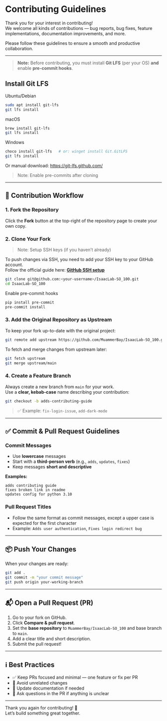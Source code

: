 
# Contributing Guidelines

Thank you for your interest in contributing!  
We welcome all kinds of contributions — bug reports, bug fixes, feature implementations, documentation improvements, and more.

Please follow these guidelines to ensure a smooth and productive collaboration.

---

> **Note:** Before contributing, you must install **Git LFS** (per your OS) **and** enable **pre-commit hooks**.

## Install Git LFS

Ubuntu/Debian
```bash
sudo apt install git-lfs
git lfs install
```

macOS
```bash
brew install git-lfs
git lfs install
```

Windows
```bash
choco install git-lfs   # or: winget install Git.GitLFS
git lfs install
```

Or manual download:
https://git-lfs.github.com/

> Note: Enable pre-commits after cloning

---

## 🚀 Contribution Workflow

### 1. Fork the Repository

Click the **Fork** button at the top-right of the repository page to create your own copy.

### 2. Clone Your Fork

> Note: Setup SSH keys (if you haven’t already)

To push changes via SSH, you need to add your SSH key to your GitHub account.  
Follow the official guide here: **[GitHub SSH setup](https://docs.github.com/en/authentication/connecting-to-github-with-ssh)**

```bash
git clone git@github.com:<your-username>/IsaacLab-SO_100.git
cd IsaacLab-SO_100
```

Enable pre-commit hooks

```bash
pip install pre-commit
pre-commit install
```

### 3. Add the Original Repository as Upstream

To keep your fork up-to-date with the original project:

```bash
git remote add upstream https://github.com/MuammerBay/IsaacLab-SO_100.git
```

To fetch and merge changes from upstream later:

```bash
git fetch upstream
git merge upstream/main
```

### 4. Create a Feature Branch

Always create a new branch from `main` for your work.  
Use a **clear, kebab-case** name describing your contribution:

```bash
git checkout -b adds-contributing-guide
```

> ✅ Example: `fix-login-issue`, `add-dark-mode`

---

## ✅ Commit & Pull Request Guidelines

### Commit Messages

- Use **lowercase** messages  
- Start with a **third-person verb** (e.g., `adds`, `updates`, `fixes`)  
- Keep messages **short and descriptive**

**Examples:**

```
adds contributing guide  
fixes broken link in readme  
updates config for python 3.10
```

### Pull Request Titles

- Follow the same format as commit messages, except a upper case is expected for the first character
- Example: `Adds user authentication`, `Fixes login redirect bug`

---

## 📦 Push Your Changes

When your changes are ready:

```bash
git add .
git commit -m "your commit message"
git push origin your-working-branch
```

---

## 📬 Open a Pull Request (PR)

1. Go to your fork on GitHub.
2. Click **Compare & pull request**.
3. Set the **base repository** to `MuammerBay/IsaacLab-SO_100` and base branch to `main`.
4. Add a clear title and short description.
5. Submit the pull request!

---

## ℹ️ Best Practices

- ✅ Keep PRs focused and minimal — one feature or fix per PR  
- 🚫 Avoid unrelated changes  
- 📖 Update documentation if needed  
- 💬 Ask questions in the PR if anything is unclear

---

Thank you again for contributing! 💙  
Let’s build something great together.

